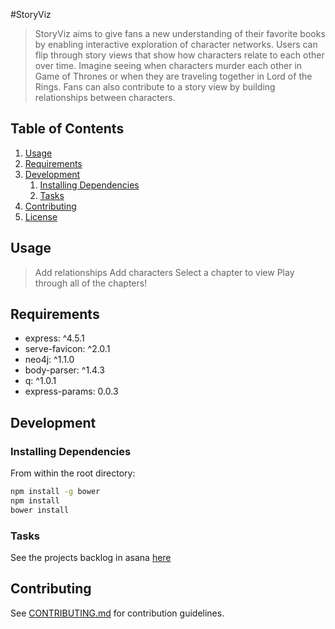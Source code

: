 #StoryViz

> StoryViz aims to give fans a new understanding of their favorite books by enabling interactive exploration of character networks. Users can flip through story views that show how characters relate to each other over time. Imagine seeing when characters murder each other in Game of Thrones or when they are traveling together in Lord of the Rings. Fans can also contribute to a story view by building relationships between characters. 

## Table of Contents

1. [Usage](#Usage)
1. [Requirements](#requirements)
1. [Development](#development)
    1. [Installing Dependencies](#installing-dependencies)
    1. [Tasks](#tasks)
1. [Contributing](#contributing)
1. [License](#license)

## Usage

> Add relationships
> Add characters
> Select a chapter to view
> Play through all of the chapters!

## Requirements

   - express: ^4.5.1
   - serve-favicon: ^2.0.1
   - neo4j: ^1.1.0
   - body-parser: ^1.4.3
   - q: ^1.0.1
   - express-params: 0.0.3

## Development

### Installing Dependencies

From within the root directory:

```sh
npm install -g bower
npm install
bower install
```

### Tasks

See the projects backlog in asana [here](https://app.asana.com/0/14550198609048/14550198609048)

## Contributing

See [CONTRIBUTING.md](CONTRIBUTING.md) for contribution guidelines.